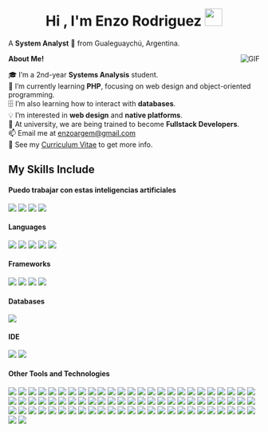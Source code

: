 <h1 align="center">Hi , I'm Enzo Rodriguez <img src="https://media.giphy.com/media/hvRJCLFzcasrR4ia7z/giphy.gif" width="35"></h1>

A **System Analyst** 🚀 from Gualeguaychú, Argentina.
 

  <img align="right" alt="GIF" src="https://i.pinimg.com/originals/e4/26/70/e426702edf874b181aced1e2fa5c6cde.gif" />

**About Me!**

🎓 I’m a 2nd-year **Systems Analysis** student.  
🌱 I’m currently learning **PHP**, focusing on web design and object-oriented programming.  
🗄️ I’m also learning how to interact with **databases**.  
💡 I’m interested in **web design** and **native platforms**.  
🚀 At university, we are being trained to become **Fullstack Developers**.  
📫 Email me at [enzoargem@gmail.com](mailto:enzoargem@gmail.com)  
📝 See my [Curriculum Vitae](https://drive.google.com/file/d/1PxlxLA6vGXslYmwybcA_dlr4uQhq-tkm/view?usp=sharing) to get more info.  


  ## My Skills Include

<h4>Puedo trabajar con estas inteligencias artificiales</h4>
<span>
  <img src="https://img.shields.io/badge/chatGPT-74aa9c?style=for-the-badge&logo=openai&logoColor=white">
  <img src="https://img.shields.io/badge/github_copilot-8957E5?style=for-the-badge&logo=github-copilot&logoColor=white">
  <img src="https://img.shields.io/badge/google%20gemini-8E75B2?style=for-the-badge&logo=google%20gemini&logoColor=white">
  <img src="https://img.shields.io/badge/perplexity-000000?style=for-the-badge&logo=perplexity&logoColor=088F8F">
</span>

<h4> Languages </h4>
<span> 
  <img src="https://img.shields.io/badge/HTML5-E34F26?style=for-the-badge&logo=html5&logoColor=white">
  <img src="https://img.shields.io/badge/CSS3-1572B6?style=for-the-badge&logo=css3&logoColor=white">
  <img src="https://img.shields.io/badge/JavaScript-F7DF1E?style=for-the-badge&logo=javascript&logoColor=black">
  <img src="https://img.shields.io/badge/typescript-%23007ACC.svg?style=for-the-badge&logo=typescript&logoColor=white">
  <img src="https://img.shields.io/badge/PHP-777BB4?style=for-the-badge&logo=php&logoColor=white">
</span>

<h4> Frameworks </h4>
<span>
  <img src="https://img.shields.io/badge/Bootstrap-563D7C?style=for-the-badge&logo=bootstrap&logoColor=white">
  <img src="https://img.shields.io/badge/tailwindcss-%2338B2AC.svg?style=for-the-badge&logo=tailwind-css&logoColor=white">
  <img src="https://img.shields.io/badge/vuejs-%2335495e.svg?style=for-the-badge&logo=vuedotjs&logoColor=%234FC08D">
  <img src="https://img.shields.io/badge/WordPress-%23117AC9.svg?style=for-the-badge&logo=WordPress&logoColor=white">
</span>

<h4> Databases </h4>
<span>
  <img src="https://img.shields.io/badge/MySQL-00000F?style=for-the-badge&logo=mysql&logoColor=white">
</span>

<h4> IDE </h4>
<span>
<img src="https://img.shields.io/badge/Notepad++-90E59A.svg?style=for-the-badge&logo=notepad%2b%2b&logoColor=black">
<img src="https://img.shields.io/badge/Visual_Studio_Code-0078D4?style=for-the-badge&logo=visual%20studio%20code&logoColor=white">


<h4> Other Tools and Technologies </h4>
<span>
  <img src="https://img.shields.io/badge/Android-3DDC84?style=for-the-badge&logo=android&logoColor=white">
  <img src="https://img.shields.io/badge/blender-%23F5792A.svg?style=for-the-badge&logo=blender&logoColor=white">
  <img src="https://img.shields.io/badge/Blogger-FF5722?style=for-the-badge&logo=blogger&logoColor=white">
  <img src="https://img.shields.io/badge/Brave-FB542B?style=for-the-badge&logo=Brave&logoColor=white">
  <img src="https://img.shields.io/badge/Canva-%2300C4CC.svg?style=for-the-badge&logo=Canva&logoColor=white">
  <img src="https://img.shields.io/badge/Coursera-%230056D2.svg?style=for-the-badge&logo=Coursera&logoColor=white">
  <img src="https://img.shields.io/badge/Crunchyroll-F47521?style=for-the-badge&logo=crunchyroll&logoColor=white">
  <img src="https://img.shields.io/badge/Discord-%235865F2.svg?style=for-the-badge&logo=discord&logoColor=white">
  <img src="https://img.shields.io/badge/Disney-%23006E99.svg?style=for-the-badge&logo=disney&logoColor=white">
  <img src="https://img.shields.io/badge/Dropbox-%233B4D98.svg?style=for-the-badge&logo=Dropbox&logoColor=white">
  <img src="https://img.shields.io/badge/duckduckgo-de5833?style=for-the-badge&logo=duckduckgo&logoColor=white">
  <img src="https://img.shields.io/badge/Duolingo-%234DC730.svg?style=for-the-badge&logo=Duolingo&logoColor=white">
  <img src="https://img.shields.io/badge/ea-%23000000.svg?style=for-the-badge&logo=ea&logoColor=white">
  <img src="https://img.shields.io/badge/Edge-0078D7?style=for-the-badge&logo=Microsoft-edge&logoColor=white">
  <img src="https://img.shields.io/badge/epicgames-%23313131.svg?style=for-the-badge&logo=epicgames&logoColor=white">
  <img src="https://img.shields.io/badge/Facebook-%231877F2.svg?style=for-the-badge&logo=Facebook&logoColor=white">
  <img src="https://img.shields.io/badge/figma-%23F24E1E.svg?style=for-the-badge&logo=figma&logoColor=white">
  <img src="https://img.shields.io/badge/Firefox-FF7139?style=for-the-badge&logo=Firefox-Browser&logoColor=white">
  <img src="https://img.shields.io/badge/Freecodecamp-%23123.svg?&style=for-the-badge&logo=freecodecamp&logoColor=green">
  <img src="https://img.shields.io/badge/Git-F05032?style=for-the-badge&logo=git&logoColor=white">
  <img src="https://img.shields.io/badge/github-%23121011.svg?style=for-the-badge&logo=github&logoColor=white">
  <img src="https://img.shields.io/badge/github%20pages-121013?style=for-the-badge&logo=github&logoColor=white">
  <img src="https://img.shields.io/badge/Gmail-D14836?style=for-the-badge&logo=gmail&logoColor=white">
  <img src="https://img.shields.io/badge/GODOT-%23FFFFFF.svg?style=for-the-badge&logo=godot-engine">
  <img src="https://img.shields.io/badge/google-4285F4?style=for-the-badge&logo=google&logoColor=white">
  <img src="https://img.shields.io/badge/Google%20Chrome-4285F4?style=for-the-badge&logo=GoogleChrome&logoColor=white">
  <img src="https://img.shields.io/badge/Google%20Drive-4285F4?style=for-the-badge&logo=googledrive&logoColor=white">
  <img src="https://img.shields.io/badge/Google%20Meet-00897B?style=for-the-badge&logo=google-meet&logoColor=white">
  <img src="https://img.shields.io/badge/Instagram-%23E4405F.svg?style=for-the-badge&logo=Instagram&logoColor=white">
  <img src="https://img.shields.io/badge/Internet%20Explorer-0076D6?style=for-the-badge&logo=Internet%20Explorer&logoColor=white">
  <img src="https://img.shields.io/badge/KhanAcademy-%2314BF96.svg?style=for-the-badge&logo=KhanAcademy&logoColor=white">
  <img src="https://img.shields.io/badge/LibreOffice-%2318A303?style=for-the-badge&logo=LibreOffice&logoColor=white">
  <img src="https://img.shields.io/badge/linkedin-%230077B5.svg?style=for-the-badge&logo=linkedin&logoColor=white">
  <img src="https://img.shields.io/badge/Mega-%23D90007.svg?style=for-the-badge&logo=Mega&logoColor=white">
  <img src="https://img.shields.io/badge/Messenger-00B2FF?style=for-the-badge&logo=messenger&logoColor=white">
  <img src="https://img.shields.io/badge/Microsoft%20Bing-258FFA?style=for-the-badge&logo=Microsoft%20Bing&logoColor=white">
  <img src="https://img.shields.io/badge/Microsoft_Excel-217346?style=for-the-badge&logo=microsoft-excel&logoColor=white">
  <img src="https://img.shields.io/badge/Microsoft_PowerPoint-B7472A?style=for-the-badge&logo=microsoft-powerpoint&logoColor=white">
  <img src="https://img.shields.io/badge/Microsoft_Word-2B579A?style=for-the-badge&logo=microsoft-word&logoColor=white">
  <img src="https://img.shields.io/badge/Motorola-%23E1140A.svg?style=for-the-badge&logo=motorola&logoColor=white">
  <img src="https://img.shields.io/badge/Musixmatch-%23FF5353.svg?style=for-the-badge&logo=Musixmatch&logoColor=white">
  <img src="https://img.shields.io/badge/Netflix-E50914?style=for-the-badge&logo=netflix&logoColor=white">
  <img src="https://img.shields.io/badge/netlify-%23000000.svg?style=for-the-badge&logo=netlify&logoColor=#00C7B7">
  <img src="https://img.shields.io/badge/Notion-%23000000.svg?style=for-the-badge&logo=notion&logoColor=white">
  <img src="https://img.shields.io/badge/OneDrive-0078D4.svg?style=for-the-badge&logo=microsoftonedrive&logoColor=white">
  <img src="https://img.shields.io/badge/Opera-FF1B2D?style=for-the-badge&logo=Opera&logoColor=white">
  <img src="https://img.shields.io/badge/Pinterest-%23E60023.svg?style=for-the-badge&logo=Pinterest&logoColor=white">
  <img src="https://img.shields.io/badge/Playstation%202-003791?style=for-the-badge&logo=playstation-2&logoColor=white">
  <img src="https://img.shields.io/badge/Playstation%203-003791?style=for-the-badge&logo=playstation-3&logoColor=white">
  <img src="https://img.shields.io/badge/Playstation%204-003791?style=for-the-badge&logo=playstation-4&logoColor=white)">
  <img src="https://img.shields.io/badge/Prezi-%23000000.svg?style=for-the-badge&logo=Prezi&logoColor=white">
  <img src="https://img.shields.io/badge/PSN-%230070D1.svg?style=for-the-badge&logo=Playstation&logoColor=white">
  <img src="https://img.shields.io/badge/Reddit-%23FF4500.svg?style=for-the-badge&logo=Reddit&logoColor=white">
  <img src="https://img.shields.io/badge/Samsung-%231428A0.svg?style=for-the-badge&logo=samsung&logoColor=white">
  <img src="https://img.shields.io/badge/shazam-1476FE?style=for-the-badge&logo=shazam&logoColor=white">
  <img src="https://img.shields.io/badge/Slack-4A154B?style=for-the-badge&logo=slack&logoColor=white">
  <img src="https://img.shields.io/badge/Snapchat-%23FFFC00.svg?style=for-the-badge&logo=Snapchat&logoColor=white">
  <img src="https://img.shields.io/badge/soundcloud-FF5500?style=for-the-badge&logo=soundcloud&logoColor=white">
  <img src="https://img.shields.io/badge/Spotify-1ED760?style=for-the-badge&logo=spotify&logoColor=white">
  <img src="https://img.shields.io/badge/-Stackoverflow-FE7A16?style=for-the-badge&logo=stack-overflow&logoColor=white">
  <img src="https://img.shields.io/badge/Telegram-2CA5E0?style=for-the-badge&logo=telegram&logoColor=white">
  <img src="https://img.shields.io/badge/Threads-000000?style=for-the-badge&logo=Threads&logoColor=white">
  <img src="https://img.shields.io/badge/TikTok-%23000000.svg?style=for-the-badge&logo=TikTok&logoColor=white">
  <img src="https://img.shields.io/badge/Trello-%23026AA7.svg?style=for-the-badge&logo=Trello&logoColor=white">
  <img src="https://img.shields.io/badge/Tor-7D4698?style=for-the-badge&logo=Tor-Browser&logoColor=white">
  <img src="https://img.shields.io/badge/Twitch-%239146FF.svg?style=for-the-badge&logo=Twitch&logoColor=white">
  <img src="https://img.shields.io/badge/Udemy-A435F0?style=for-the-badge&logo=Udemy&logoColor=white">
  <img src="https://img.shields.io/badge/vercel-%23000000.svg?style=for-the-badge&logo=vercel&logoColor=white">
  <img src="https://img.shields.io/badge/WhatsApp-25D366?style=for-the-badge&logo=whatsapp&logoColor=white">
  <img src="https://img.shields.io/badge/Wikipedia-%23000000.svg?style=for-the-badge&logo=wikipedia&logoColor=white">
  <img src="https://img.shields.io/badge/Windows-0078D6?style=for-the-badge&logo=windows&logoColor=white">
  <img src="https://img.shields.io/badge/wix-000?style=for-the-badge&logo=wix&logoColor=white">
  <img src="https://img.shields.io/badge/X-%23000000.svg?style=for-the-badge&logo=X&logoColor=white">
  <img src="https://img.shields.io/badge/Yahoo!-6001D2?style=for-the-badge&logo=Yahoo!&logoColor=white">
  <img src="https://img.shields.io/badge/YouTube-%23FF0000.svg?style=for-the-badge&logo=YouTube&logoColor=white">
  <img src="https://img.shields.io/badge/YouTube_Music-FF0000?style=for-the-badge&logo=youtube-music&logoColor=white">
  <img src="https://img.shields.io/badge/Zoom-2D8CFF?style=for-the-badge&logo=zoom&logoColor=white">
</span>
